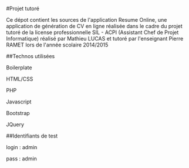 #Projet tutoré

Ce dépot contient les sources de l'application Resume Online, une application de génération de CV en ligne réalisée dans le cadre du projet tutoré de la license professionnelle SIL - ACPI (Assistant Chef de Projet Informatique) réalisé par Mathieu LUCAS et tutoré par l'enseignant Pierre RAMET lors de l'année scolaire 2014/2015

##Technos utilisées

Boilerplate

HTML/CSS

PHP

Javascript

Bootstrap

JQuery

##Identifiants de test

login : admin

pass : admin